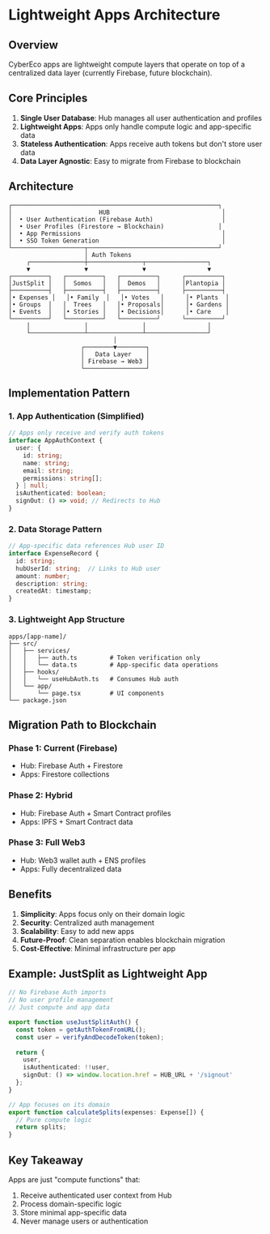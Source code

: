 # Lightweight Apps Architecture

## Overview

CyberEco apps are lightweight compute layers that operate on top of a centralized data layer (currently Firebase, future blockchain).

## Core Principles

1. **Single User Database**: Hub manages all user authentication and profiles
2. **Lightweight Apps**: Apps only handle compute logic and app-specific data
3. **Stateless Authentication**: Apps receive auth tokens but don't store user data
4. **Data Layer Agnostic**: Easy to migrate from Firebase to blockchain

## Architecture

```
┌─────────────────────────────────────────────────────────┐
│                        HUB                               │
│  • User Authentication (Firebase Auth)                   │
│  • User Profiles (Firestore → Blockchain)               │
│  • App Permissions                                       │
│  • SSO Token Generation                                  │
└────────────────────┬────────────────────────────────────┘
                     │ Auth Tokens
     ┌───────────────┼───────────────┬─────────────────┐
     ▼               ▼               ▼                 ▼
┌──────────┐   ┌──────────┐   ┌──────────┐      ┌──────────┐
│JustSplit │   │  Somos   │   │  Demos   │      │Plantopia │
├──────────┤   ├──────────┤   ├──────────┤      ├──────────┤
│• Expenses │   │• Family  │   │• Votes   │      │• Plants  │
│• Groups  │   │  Trees   │   │• Proposals│      │• Gardens │
│• Events  │   │• Stories │   │• Decisions│      │• Care    │
└──────────┘   └──────────┘   └──────────┘      └──────────┘
     │               │               │                 │
     └───────────────┴───────────────┴─────────────────┘
                             │
                    ┌────────▼────────┐
                    │   Data Layer    │
                    │ Firebase → Web3 │
                    └─────────────────┘
```

## Implementation Pattern

### 1. App Authentication (Simplified)

```typescript
// Apps only receive and verify auth tokens
interface AppAuthContext {
  user: {
    id: string;
    name: string;
    email: string;
    permissions: string[];
  } | null;
  isAuthenticated: boolean;
  signOut: () => void; // Redirects to Hub
}
```

### 2. Data Storage Pattern

```typescript
// App-specific data references Hub user ID
interface ExpenseRecord {
  id: string;
  hubUserId: string;  // Links to Hub user
  amount: number;
  description: string;
  createdAt: timestamp;
}
```

### 3. Lightweight App Structure

```
apps/[app-name]/
├── src/
│   ├── services/
│   │   ├── auth.ts         # Token verification only
│   │   └── data.ts         # App-specific data operations
│   ├── hooks/
│   │   └── useHubAuth.ts   # Consumes Hub auth
│   └── app/
│       └── page.tsx        # UI components
└── package.json
```

## Migration Path to Blockchain

### Phase 1: Current (Firebase)
- Hub: Firebase Auth + Firestore
- Apps: Firestore collections

### Phase 2: Hybrid
- Hub: Firebase Auth + Smart Contract profiles
- Apps: IPFS + Smart Contract data

### Phase 3: Full Web3
- Hub: Web3 wallet auth + ENS profiles
- Apps: Fully decentralized data

## Benefits

1. **Simplicity**: Apps focus only on their domain logic
2. **Security**: Centralized auth management
3. **Scalability**: Easy to add new apps
4. **Future-Proof**: Clean separation enables blockchain migration
5. **Cost-Effective**: Minimal infrastructure per app

## Example: JustSplit as Lightweight App

```typescript
// No Firebase Auth imports
// No user profile management
// Just compute and app data

export function useJustSplitAuth() {
  const token = getAuthTokenFromURL();
  const user = verifyAndDecodeToken(token);
  
  return {
    user,
    isAuthenticated: !!user,
    signOut: () => window.location.href = HUB_URL + '/signout'
  };
}

// App focuses on its domain
export function calculateSplits(expenses: Expense[]) {
  // Pure compute logic
  return splits;
}
```

## Key Takeaway

Apps are just "compute functions" that:
1. Receive authenticated user context from Hub
2. Process domain-specific logic
3. Store minimal app-specific data
4. Never manage users or authentication